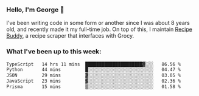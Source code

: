 ### Hello, I'm George 👋

I've been writing code in some form or another since I was about 8 years old, and recently made it my full-time job. On top of this, I maintain [Recipe Buddy](https://github.com/georgegebbett/recipe-buddy), a recipe scraper that interfaces with Grocy.  

<!--
**georgegebbett/georgegebbett** is a ✨ _special_ ✨ repository because its `README.md` (this file) appears on your GitHub profile.

Here are some ideas to get you started:

- 🔭 I’m currently working on ...
- 🌱 I’m currently learning ...
- 👯 I’m looking to collaborate on ...
- 🤔 I’m looking for help with ...
- 💬 Ask me about ...
- 📫 How to reach me: ...
- 😄 Pronouns: ...
- ⚡ Fun fact: ...
-->

### What I've been up to this week:
<!--START_SECTION:waka-->

```txt
TypeScript   14 hrs 11 mins  █████████████████████▓░░░   86.56 %
Python       44 mins         █░░░░░░░░░░░░░░░░░░░░░░░░   04.47 %
JSON         29 mins         ▓░░░░░░░░░░░░░░░░░░░░░░░░   03.05 %
JavaScript   23 mins         ▓░░░░░░░░░░░░░░░░░░░░░░░░   02.36 %
Prisma       15 mins         ▒░░░░░░░░░░░░░░░░░░░░░░░░   01.58 %
```

<!--END_SECTION:waka-->
